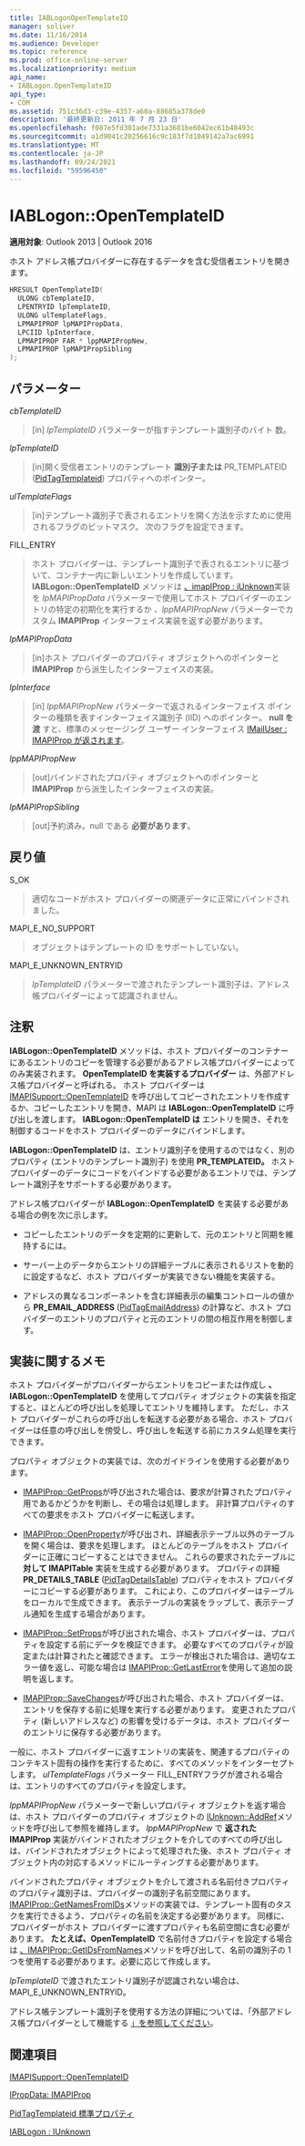 ```yaml
---
title: IABLogonOpenTemplateID
manager: soliver
ms.date: 11/16/2014
ms.audience: Developer
ms.topic: reference
ms.prod: office-online-server
ms.localizationpriority: medium
api_name:
- IABLogon.OpenTemplateID
api_type:
- COM
ms.assetid: 751c36d3-c39e-4357-a60a-88685a378de0
description: '最終更新日: 2011 年 7 月 23 日'
ms.openlocfilehash: f087e5fd301ade7331a3681be6042ec61b48493c
ms.sourcegitcommit: a1d9041c20256616c9c183f7d1049142a7ac6991
ms.translationtype: MT
ms.contentlocale: ja-JP
ms.lasthandoff: 09/24/2021
ms.locfileid: "59596450"
---
```

# <a name="iablogonopentemplateid"></a>IABLogon::OpenTemplateID

  
  
**適用対象**: Outlook 2013 | Outlook 2016 
  
ホスト アドレス帳プロバイダーに存在するデータを含む受信者エントリを開きます。
  
```cpp
HRESULT OpenTemplateID(
  ULONG cbTemplateID,
  LPENTRYID lpTemplateID,
  ULONG ulTemplateFlags,
  LPMAPIPROP lpMAPIPropData,
  LPCIID lpInterface,
  LPMAPIPROP FAR * lppMAPIPropNew,
  LPMAPIPROP lpMAPIPropSibling
);
```

## <a name="parameters"></a>パラメーター

 _cbTemplateID_
  
> [in]  _lpTemplateID_ パラメーターが指すテンプレート識別子のバイト 数。 
    
 _lpTemplateID_
  
> [in]開く受信者エントリのテンプレート **識別子または** PR_TEMPLATEID ([PidTagTemplateid](pidtagtemplateid-canonical-property.md)) プロパティへのポインター。
    
 _ulTemplateFlags_
  
> [in]テンプレート識別子で表されるエントリを開く方法を示すために使用されるフラグのビットマスク。 次のフラグを設定できます。
    
FILL_ENTRY 
  
> ホスト プロバイダーは、テンプレート識別子で表されるエントリに基づいて、コンテナー内に新しいエントリを作成しています。 **IABLogon::OpenTemplateID** メソッドは [、imapIProp : iUnknown](imapipropiunknown.md)実装を _lpMAPIPropData_ パラメーターで使用してホスト プロバイダーのエントリの特定の初期化を実行するか _、lppMAPIPropNew_ パラメーターでカスタム **IMAPIProp** インターフェイス実装を返す必要があります。 
    
 _lpMAPIPropData_
  
> [in]ホスト プロバイダーのプロパティ オブジェクトへのポインターと **IMAPIProp** から派生したインターフェイスの実装。
    
 _lpInterface_
  
> [in]  _lppMAPIPropNew_ パラメーターで返されるインターフェイス ポインターの種類を表すインターフェイス識別子 (IID) へのポインター。 **null を渡** すと、標準のメッセージング ユーザー インターフェイス [IMailUser : IMAPIProp が返されます](imailuserimapiprop.md)。
    
 _lppMAPIPropNew_
  
> [out]バインドされたプロパティ オブジェクトへのポインターと **IMAPIProp** から派生したインターフェイスの実装。
    
 _lpMAPIPropSibling_
  
> [out]予約済み。null である **必要があります**。
    
## <a name="return-value"></a>戻り値

S_OK 
  
> 適切なコードがホスト プロバイダーの関連データに正常にバインドされました。
    
MAPI_E_NO_SUPPORT 
  
> オブジェクトはテンプレートの ID をサポートしていない。
    
MAPI_E_UNKNOWN_ENTRYID 
  
> _lpTemplateID_ パラメーターで渡されたテンプレート識別子は、アドレス帳プロバイダーによって認識されません。 
    
## <a name="remarks"></a>注釈

**IABLogon::OpenTemplateID** メソッドは、ホスト プロバイダーのコンテナーにあるエントリのコピーを管理する必要があるアドレス帳プロバイダーによってのみ実装されます。 **OpenTemplateID を実装するプロバイダー** は、外部アドレス帳プロバイダーと呼ばれる。 ホスト プロバイダーは [IMAPISupport::OpenTemplateID](imapisupport-opentemplateid.md) を呼び出してコピーされたエントリを作成するか、コピーしたエントリを開き、MAPI は **IABLogon::OpenTemplateID** に呼び出しを渡します。 **IABLogon::OpenTemplateID は** エントリを開き、それを制御するコードをホスト プロバイダーのデータにバインドします。 
  
**IABLogon::OpenTemplateID** は、エントリ識別子を使用するのではなく、別のプロパティ (エントリのテンプレート識別子) を使用 **PR_TEMPLATEID。** ホスト プロバイダーのデータにコードをバインドする必要があるエントリでは、テンプレート識別子をサポートする必要があります。
  
アドレス帳プロバイダーが **IABLogon::OpenTemplateID** を実装する必要がある場合の例を次に示します。 
  
- コピーしたエントリのデータを定期的に更新して、元のエントリと同期を維持するには。
    
- サーバー上のデータからエントリの詳細テーブルに表示されるリストを動的に設定するなど、ホスト プロバイダーが実装できない機能を実装する。
    
- アドレスの異なるコンポーネントを含む詳細表示の編集コントロールの値から **PR_EMAIL_ADDRESS** ([PidTagEmailAddress](pidtagemailaddress-canonical-property.md)) の計算など、ホスト プロバイダーのエントリのプロパティと元のエントリの間の相互作用を制御します。
    
## <a name="notes-to-implementers"></a>実装に関するメモ

ホスト プロバイダーがプロバイダーからエントリをコピーまたは作成し **、IABLogon::OpenTemplateID** を使用してプロパティ オブジェクトの実装を指定すると、ほとんどの呼び出しを処理してエントリを維持します。 ただし、ホスト プロバイダーがこれらの呼び出しを転送する必要がある場合、ホスト プロバイダーは任意の呼び出しを傍受し、呼び出しを転送する前にカスタム処理を実行できます。
  
プロパティ オブジェクトの実装では、次のガイドラインを使用する必要があります。
  
- [IMAPIProp::GetProps](imapiprop-getprops.md)が呼び出された場合は、要求が計算されたプロパティ用であるかどうかを判断し、その場合は処理します。 非計算プロパティのすべての要求をホスト プロバイダーに転送します。 
    
- [IMAPIProp::OpenProperty](imapiprop-openproperty.md)が呼び出され、詳細表示テーブル以外のテーブルを開く場合は、要求を処理します。 ほとんどのテーブルをホスト プロバイダーに正確にコピーすることはできません。 これらの要求されたテーブルに **対して IMAPITable** 実装を生成する必要があります。 プロパティの詳細 **PR_DETAILS_TABLE** ([PidTagDetailsTable](pidtagdetailstable-canonical-property.md)) プロパティをホスト プロバイダーにコピーする必要があります。 これにより、このプロバイダーはテーブルをローカルで生成できます。 表示テーブルの実装をラップして、表示テーブル通知を生成する場合があります。 
    
- [IMAPIProp::SetProps](imapiprop-setprops.md)が呼び出された場合、ホスト プロバイダーは、プロパティを設定する前にデータを検証できます。 必要なすべてのプロパティが設定または計算されたと確認できます。 エラーが検出された場合は、適切なエラー値を返し、可能な場合は [IMAPIProp::GetLastError](imapiprop-getlasterror.md)を使用して追加の説明を返します。
    
- [IMAPIProp::SaveChanges](imapiprop-savechanges.md)が呼び出された場合、ホスト プロバイダーは、エントリを保存する前に処理を実行する必要があります。 変更されたプロパティ (新しいアドレスなど) の影響を受けるデータは、ホスト プロバイダーのエントリに保存する必要があります。 
    
一般に、ホスト プロバイダーに返すエントリの実装を、関連するプロパティのコンテキスト固有の操作を実行するために、すべてのメソッドをインターセプトします。 _ulTemplateFlags_ パラメーター FILL_ENTRYフラグが渡される場合は、エントリのすべてのプロパティを設定します。 
  
_lppMAPIPropNew_ パラメーターで新しいプロパティ オブジェクトを返す場合は、ホスト プロバイダーのプロパティ オブジェクトの [IUnknown::AddRef](https://msdn.microsoft.com/library/ms691379%28VS.85%29.aspx)メソッドを呼び出して参照を維持します。 _lppMAPIPropNew_ で **返された IMAPIProp** 実装がバインドされたオブジェクトを介してのすべての呼び出しは、バインドされたオブジェクトによって処理された後、ホスト プロパティ オブジェクト内の対応するメソッドにルーティングする必要があります。 
  
バインドされたプロパティ オブジェクトを介して渡される名前付きプロパティのプロパティ識別子は、プロバイダーの識別子名前空間にあります。 [IMAPIProp::GetNamesFromIDs](imapiprop-getnamesfromids.md)メソッドの実装では、テンプレート固有のタスクを実行できるよう、プロパティの名前を決定する必要があります。 同様に、プロバイダーがホスト プロバイダーに渡すプロパティも名前空間に含む必要があります。 **たとえば、OpenTemplateID** で名前付きプロパティを設定する場合は [、IMAPIProp::GetIDsFromNames](imapiprop-getidsfromnames.md)メソッドを呼び出して、名前の識別子の 1 つを使用する必要があります。必要に応じて作成します。 
  
_lpTemplateID_ で渡されたエントリ識別子が認識されない場合は、MAPI_E_UNKNOWN_ENTRYID。
  
アドレス帳テンプレート識別子を使用する方法の詳細については、「外部アドレス帳プロバイダーとして機能する [」を参照してください](acting-as-a-foreign-address-book-provider.md)。
  
## <a name="see-also"></a>関連項目



[IMAPISupport::OpenTemplateID](imapisupport-opentemplateid.md)
  
[IPropData: IMAPIProp](ipropdataimapiprop.md)
  
[PidTagTemplateid 標準プロパティ](pidtagtemplateid-canonical-property.md)
  
[IABLogon : IUnknown](iablogoniunknown.md)


